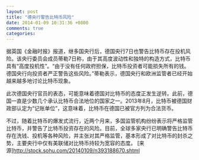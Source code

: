 ```yaml
---
layout: post
title: "德央行警告比特币风险"
date: 2014-01-09 10:31:36 +0800
comments: true
categories: 
---
```

据英国《金融时报》报道，继多国央行后，德国央行7日也警告比特币存在投机风险。该央行委员会成员蒂勒7日称，由于其高度波动性和独特的构造方式，比特币具有“高度投机性”。“由于没有任何政府担保，比特币投资者可能损失所有的钱。德国央行向投资者严正警告这些风险。”蒂勒表示，德国央行和欧洲监管者已经开始越来越多地讨论比特币现象。

此次德国央行官员的表态，可能意味着德国对比特币的态度正发生逆转。此前，德国一直是少数几个承认比特币合法地位的国家之一。2013年8月，比特币被德国财政部认定为“记账单位”，这意味着，比特币在德国已被官方列为合法货币。

不过，随着比特币的爆发式流行，近两个月来，多国监管机构纷纷表示将严格监管比特币，并警告了比特币投资存在的风险。目前，全球多家央行已明确警告比特币存在洗钱、投机等各种风险，并主张对其严格监管，基本形成了对比特币的封杀之势，主要央行中仅有美联储对比特币持较为宽容的态度。
[来源]http://stock.sohu.com/20140109/n393188670.shtml